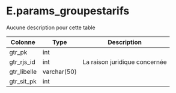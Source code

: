 # E.params_groupestarifs

Aucune description pour cette table

Colonne|Type|Description
---|---|---
gtr_pk|int|
gtr_rjs_id|int|La raison juridique concernée 
gtr_libelle|varchar(50)|
gtr_sit_pk|int|
